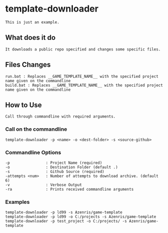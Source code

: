 # template-downloader
```
This is just an example.
```

## What does it do
```
It downloads a public repo specified and changes some specific files.
```

## Files Changes
```
run.bat : Replaces __GAME_TEMPLATE_NAME__ with the specified project name given on the commandline
build.bat : Replaces __GAME_TEMPLATE_NAME__ with the specified project name given on the commandline
```

## How to Use
```
Call through commandline with required arguments.
```

### Call on the commandline
```
template-downloader -p <name> -o <dest-folder> -s <source-github>
```

### Commandline Options
```
-p                : Project Name (required)
-o                : Destination Folder (default .)
-s                : Github Source (required)
-attempts <num>   : Number of attempts to download archive. (default 6)
-v                : Verbose Output
-ra               : Prints received commandline arguments
```
### Examples
```
template-downloader -p ld99 -s Azenris/game-template
template-downloader -p ld99 -o C:/projects -s Azenris/game-template
template-downloader -p test_project -o C:/projects/ -s Azenris/game-template
```
